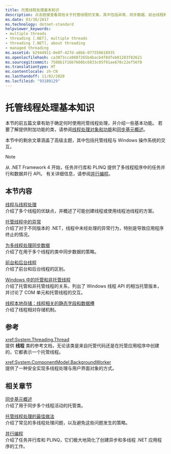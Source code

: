 ```yaml
---
title: 托管线程处理基本知识
description: 点击链接查看其他关于托管线程的文章，其中包括异常、同步数据、前台线程和后台线程、本地存储等主题。
ms.date: 03/30/2017
ms.technology: dotnet-standard
helpviewer_keywords:
- multiple threads
- threading [.NET], multiple threads
- threading [.NET], about threading
- managed threading
ms.assetid: b2944911-0e8f-427d-a8bb-077550618935
ms.openlocfilehash: ca3073cca9887265b4bacb4f8dfeb01203f82621
ms.sourcegitcommit: 7588b1f16b7608bc6833c05f91ae670c22ef56f8
ms.translationtype: HT
ms.contentlocale: zh-CN
ms.lasthandoff: 11/02/2020
ms.locfileid: "93189129"
---
```

# <a name="managed-threading-basics"></a>托管线程处理基本知识

本节的前五篇文章有助于确定何时使用托管线程处理，并介绍一些基本功能。 若要了解提供附加功能的类，请参阅[线程处理对象和功能](threading-objects-and-features.md)和[同步基元概述](overview-of-synchronization-primitives.md)。  
  
 本节中的剩余文章涵盖了高级主题，其中包括托管线程与 Windows 操作系统的交互。  
  
> [!NOTE]
> 从 .NET Framework 4 开始，任务并行库和 PLINQ 提供了多线程程序中的任务并行和数据并行 API。 有关详细信息，请参阅[并行编程](../parallel-programming/index.md)。  
  
## <a name="in-this-section"></a>本节内容

 [线程与线程处理](threads-and-threading.md)  
 介绍了多个线程的优缺点，并概述了可能创建线程或使用线程池线程的方案。  
  
 [托管线程中的异常](exceptions-in-managed-threads.md)  
 介绍了对于不同版本的 .NET，线程中未经处理的异常行为，特别是导致应用程序终止的情况。  
  
 [为多线程处理同步数据](synchronizing-data-for-multithreading.md)  
 介绍了在用于多个线程的类中同步数据的策略。  
  
 [前台和后台线程](foreground-and-background-threads.md)  
 介绍了前台和后台线程的区别。  
  
 [Windows 中的托管和非托管线程](managed-and-unmanaged-threading-in-windows.md)  
 介绍了托管和非托管线程的关系，列出了 Windows 线程 API 的相当托管版本，并讨论了 COM 单元和托管线程的交互。  
  
 [线程本地存储：线程相关的静态字段和数据槽](thread-local-storage-thread-relative-static-fields-and-data-slots.md)  
 介绍了线程相对存储机制。  
  
## <a name="reference"></a>参考

 <xref:System.Threading.Thread>  
 提供 **线程** 类的参考文档，无论该类是来自托管代码还是在托管应用程序中创建的，它都表示一个托管线程。  
  
 <xref:System.ComponentModel.BackgroundWorker>  
 提供了一种安全实现多线程处理与用户界面对象的方式。  
  
## <a name="related-sections"></a>相关章节

 [同步基元概述](overview-of-synchronization-primitives.md)  
 介绍了用于同步多个线程活动的托管类。  
  
 [托管线程处理的最佳做法](managed-threading-best-practices.md)  
 介绍了常见的多线程处理问题，以及避免这些问题发生的策略。  
  
 [并行编程](../parallel-programming/index.md)  
 介绍了任务并行库和 PLINQ，它们极大地简化了创建异步和多线程 .NET 应用程序的工作。
